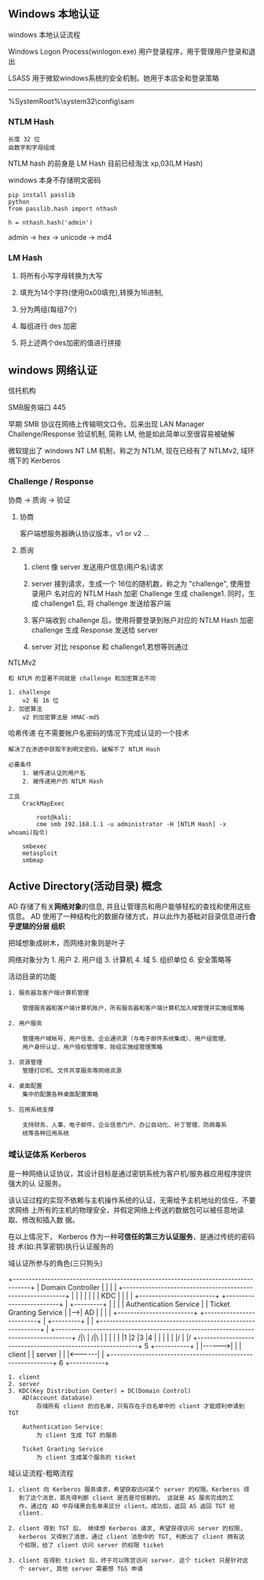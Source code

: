 
## Windows 本地认证

windows 本地认证流程

Windows Logon Process(winlogon.exe) 用户登录程序，用于管理用户登录和退出

LSASS 用于微软windows系统的安全机制。她用于本店全和登录策略

---

%SystemRoot%\system32\config\sam

### NTLM Hash 
    长度 32 位
    由数字和字母组成

NTLM hash 的前身是 LM Hash 目前已经淘汰
    xp,03(LM Hash)

windows 本身不存储明文密码

```
pip install passlib
python
from passlib.hash import nthash

h = nthash.hash('admin')
```


admin -> hex -> unicode -> md4


### LM Hash

1. 将所有小写字母转换为大写

2. 填充为14个字符(使用0x00填充),转换为16进制,

3. 分为两组(每组7个)

4. 每组进行 des 加密

5. 将上述两个des加密的值进行拼接


## windows 网络认证

信托机构

SMB服务端口 445

早期 SMB 协议在网络上传输明文口令。后来出现 LAN Manager Challenge/Response 验证机制, 简称 LM, 他是如此简单以至很容易被破解

微软提出了 windows NT LM 机制，称之为 NTLM, 现在已经有了 NTLMv2, 域环境下的 Kerberos

### Challenge / Response

协商 -> 质询 -> 验证

1. 协商

    客户端想服务器确认协议版本，v1 or v2
    ...

2. 质询

    1. client 像 server 发送用户信息(用户名)请求

    2. server 接到请求，生成一个 16位的随机数，称之为 "challenge", 使用登录用户
       名对应的 NTLM Hash 加密 Challenge 生成 challenge1. 同时，生成 challenge1
       后, 将 challenge 发送给客户端

    3. 客户端收到 challenge 后，使用将要登录到账户对应的 NTLM Hash 加密
       challenge 生成 Response 发送给 server

    4. server 对比 response 和 challenge1,若想等则通过

NTLMv2

    和 NTLM 的显著不同就是 challenge 和加密算法不同

    1. challenge 
        v2 有 16 位
    2. 加密算法
        v2 的加密算法是 HMAC-md5


哈希传递
    在不需要帐户名密码的情况下完成认证的一个技术

    解决了在渗透中获取不到明文密码，破解不了 NTLM Hash

    必要条件
        1. 被传递认证的用户名
        2. 被传递用户的 NTLM Hash

    工具
        CrackMapExec

            root@kali: 
            cme smb 192.168.1.1 -u administrator -H [NTLM Hash] -x whoami(指令)

        smbexec
        metasploit
        smbmap


## Active Directory(活动目录) 概念

AD 存储了有关**网络对象**的信息, 并且让管理员和用户能够轻松的查找和使用这些信息。
AD 使用了一种结构化的数据存储方式，并以此作为基础对目录信息进行**合乎逻辑的分层
组织**

把域想象成树木，而网络对象则是叶子

网络对象分为
    1. 用户
    2. 用户组
    3. 计算机
    4. 域
    5. 组织单位
    6. 安全策略等

活动目录的功能

    1. 服务器及客户端计算机管理

        管理服务器和客户端计算机账户，所有服务器和客户端计算机加入域管理并实施组策略

    2. 用户服务
        
        管理用户域帐号、用户信息、企业通讯录（与电子邮件系统集成）、用户组管理、
        用户身份认证，用户授权管理等，按组实施组管理策略

    3. 资源管理
        管理打印机、文件共享服务等网络资源

    4. 桌面配置
        集中的配置各种桌面配置策略

    5. 应用系统支撑

        支持财务、人事、电子邮件、企业信息门户、办公自动化、补丁管理、防病毒系
        统等各种应用系统

### 域认证体系 Kerberos

是一种网络认证协议，其设计目标是通过密钥系统为客户机/服务器应用程序提供强大的认
证服务。

该认证过程的实现不依赖与主机操作系统的认证，无需给予主机地址的信任，不要求网络
上所有的主机的物理安全，并假定网络上传送的数据包可以被任意地读取、修改和插入数
据。

在以上情况下， Kerberos 作为一种**可信任的第三方认证服务**，是通过传统的密码技
术(如:共享密钥)执行认证服务的


域认证所参与的角色(三只狗头)


+-----------------------------------------------------------------------------------+
|   Domain Controller                                                               |
|                                                                                   |
|   +-----------------------------------------------------------+                   |
|   |                                                           |                   |
|   |                             KDC                           |                   |
|   |   +------------------------+  +-------------------------+ |   +---------+     |
|   |   | Authentication Service |  | Ticket Granting Service | |-->|   AD    |     |
|   |   +------------------------+  +-------------------------+ |   +---------+     |
|   +-----------------------------------------------------------+                   |
+-----------------------------------------------------------------------------------+
           /|\      |                      /|\      |
            |       |                       |       |
            |1      |2                      |3      |4
            |       |                       |       |
            |      \|/                      |      \|/
    +-----------------------------------------------------------+   5   +-----------+
    |                                                           |------>|           |
    |                           client                          |       |  server   |
    |                                                           |<------|           |
    +-----------------------------------------------------------+   6   +-----------+


    1. client
    2. server
    3. KDC(Key Distribution Center) = DC(Domain Control)
        AD(account database)
            存储所有 client 的白名单，只有存在于白名单中的 client 才能顺利申请到 TGT

        Authentication Service:
            为 client 生成 TGT 的服务

        Ticket Granting Service
            为 client 生成某个服务的 ticket

域认证流程-粗略流程

    1. client 向 Kerberos 服务请求，希望获取访问某个 server 的权限。Kerberos 得
       到了这个消息，首先得判断 client 是否是可信赖的。 这就是 AS 服务完成的工
       作，通过在 AD 中存储黑白名单来区分 client。成功后，返回 AS 返回 TGT 给
       client.

    2. client 得到 TGT 后， 继续想 Kerberos 请求, 希望获得访问 server 的权限,
       kerberos 又得到了消息，通过 client 消息中的 TGT, 判断出了 client 拥有这
       个权限，给了 client 访问 server 的权限 ticket

    3. client 在得到 ticket 后，终于可以陈宫访问 server. 这个 ticket 只是针对这
       个 server, 其他 server 需要想 TGS 申请



